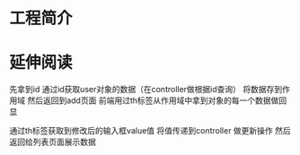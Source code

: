 # 工程简介

# 延伸阅读

先拿到id 通过id获取user对象的数据（在controller做根据id查询）
将数据存到作用域 然后返回到add页面 
前端用过th标签从作用域中拿到对象的每一个数据做回显


通过th标签获取到修改后的输入框value值
将值传递到controller 做更新操作 然后返回给列表页面展示数据 



